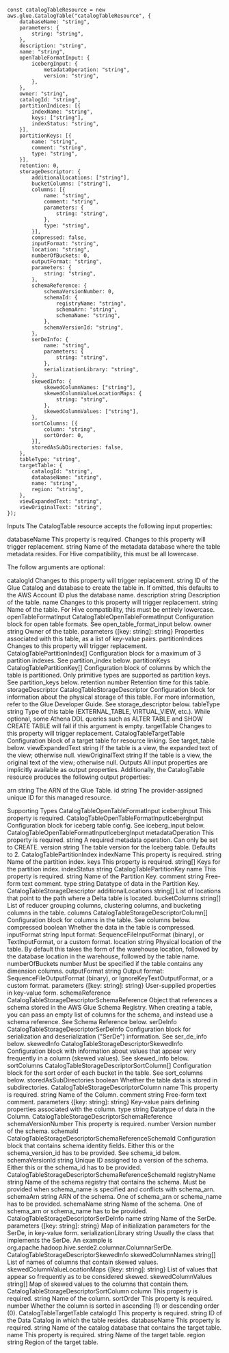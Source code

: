 ```
const catalogTableResource = new aws.glue.CatalogTable("catalogTableResource", {
    databaseName: "string",
    parameters: {
        string: "string",
    },
    description: "string",
    name: "string",
    openTableFormatInput: {
        icebergInput: {
            metadataOperation: "string",
            version: "string",
        },
    },
    owner: "string",
    catalogId: "string",
    partitionIndices: [{
        indexName: "string",
        keys: ["string"],
        indexStatus: "string",
    }],
    partitionKeys: [{
        name: "string",
        comment: "string",
        type: "string",
    }],
    retention: 0,
    storageDescriptor: {
        additionalLocations: ["string"],
        bucketColumns: ["string"],
        columns: [{
            name: "string",
            comment: "string",
            parameters: {
                string: "string",
            },
            type: "string",
        }],
        compressed: false,
        inputFormat: "string",
        location: "string",
        numberOfBuckets: 0,
        outputFormat: "string",
        parameters: {
            string: "string",
        },
        schemaReference: {
            schemaVersionNumber: 0,
            schemaId: {
                registryName: "string",
                schemaArn: "string",
                schemaName: "string",
            },
            schemaVersionId: "string",
        },
        serDeInfo: {
            name: "string",
            parameters: {
                string: "string",
            },
            serializationLibrary: "string",
        },
        skewedInfo: {
            skewedColumnNames: ["string"],
            skewedColumnValueLocationMaps: {
                string: "string",
            },
            skewedColumnValues: ["string"],
        },
        sortColumns: [{
            column: "string",
            sortOrder: 0,
        }],
        storedAsSubDirectories: false,
    },
    tableType: "string",
    targetTable: {
        catalogId: "string",
        databaseName: "string",
        name: "string",
        region: "string",
    },
    viewExpandedText: "string",
    viewOriginalText: "string",
});
```

Inputs
The CatalogTable resource accepts the following input properties:

databaseName 
This property is required.
Changes to this property will trigger replacement.
string
Name of the metadata database where the table metadata resides. For Hive compatibility, this must be all lowercase.

The follow arguments are optional:

catalogId Changes to this property will trigger replacement.
string
ID of the Glue Catalog and database to create the table in. If omitted, this defaults to the AWS Account ID plus the database name.
description
string
Description of the table.
name Changes to this property will trigger replacement.
string
Name of the table. For Hive compatibility, this must be entirely lowercase.
openTableFormatInput
CatalogTableOpenTableFormatInput
Configuration block for open table formats. See open_table_format_input below.
owner
string
Owner of the table.
parameters
{[key: string]: string}
Properties associated with this table, as a list of key-value pairs.
partitionIndices Changes to this property will trigger replacement.
CatalogTablePartitionIndex[]
Configuration block for a maximum of 3 partition indexes. See partition_index below.
partitionKeys
CatalogTablePartitionKey[]
Configuration block of columns by which the table is partitioned. Only primitive types are supported as partition keys. See partition_keys below.
retention
number
Retention time for this table.
storageDescriptor
CatalogTableStorageDescriptor
Configuration block for information about the physical storage of this table. For more information, refer to the Glue Developer Guide. See storage_descriptor below.
tableType
string
Type of this table (EXTERNAL_TABLE, VIRTUAL_VIEW, etc.). While optional, some Athena DDL queries such as ALTER TABLE and SHOW CREATE TABLE will fail if this argument is empty.
targetTable Changes to this property will trigger replacement.
CatalogTableTargetTable
Configuration block of a target table for resource linking. See target_table below.
viewExpandedText
string
If the table is a view, the expanded text of the view; otherwise null.
viewOriginalText
string
If the table is a view, the original text of the view; otherwise null.
Outputs
All input properties are implicitly available as output properties. Additionally, the CatalogTable resource produces the following output properties:

arn
string
The ARN of the Glue Table.
id
string
The provider-assigned unique ID for this managed resource.

Supporting Types
CatalogTableOpenTableFormatInput
icebergInput This property is required.
CatalogTableOpenTableFormatInputIcebergInput
Configuration block for iceberg table config. See iceberg_input below.
CatalogTableOpenTableFormatInputIcebergInput
metadataOperation This property is required.
string
A required metadata operation. Can only be set to CREATE.
version
string
The table version for the Iceberg table. Defaults to 2.
CatalogTablePartitionIndex
indexName This property is required.
string
Name of the partition index.
keys This property is required.
string[]
Keys for the partition index.
indexStatus
string
CatalogTablePartitionKey
name This property is required.
string
Name of the Partition Key.
comment
string
Free-form text comment.
type
string
Datatype of data in the Partition Key.
CatalogTableStorageDescriptor
additionalLocations
string[]
List of locations that point to the path where a Delta table is located.
bucketColumns
string[]
List of reducer grouping columns, clustering columns, and bucketing columns in the table.
columns
CatalogTableStorageDescriptorColumn[]
Configuration block for columns in the table. See columns below.
compressed
boolean
Whether the data in the table is compressed.
inputFormat
string
Input format: SequenceFileInputFormat (binary), or TextInputFormat, or a custom format.
location
string
Physical location of the table. By default this takes the form of the warehouse location, followed by the database location in the warehouse, followed by the table name.
numberOfBuckets
number
Must be specified if the table contains any dimension columns.
outputFormat
string
Output format: SequenceFileOutputFormat (binary), or IgnoreKeyTextOutputFormat, or a custom format.
parameters
{[key: string]: string}
User-supplied properties in key-value form.
schemaReference
CatalogTableStorageDescriptorSchemaReference
Object that references a schema stored in the AWS Glue Schema Registry. When creating a table, you can pass an empty list of columns for the schema, and instead use a schema reference. See Schema Reference below.
serDeInfo
CatalogTableStorageDescriptorSerDeInfo
Configuration block for serialization and deserialization ("SerDe") information. See ser_de_info below.
skewedInfo
CatalogTableStorageDescriptorSkewedInfo
Configuration block with information about values that appear very frequently in a column (skewed values). See skewed_info below.
sortColumns
CatalogTableStorageDescriptorSortColumn[]
Configuration block for the sort order of each bucket in the table. See sort_columns below.
storedAsSubDirectories
boolean
Whether the table data is stored in subdirectories.
CatalogTableStorageDescriptorColumn
name This property is required.
string
Name of the Column.
comment
string
Free-form text comment.
parameters
{[key: string]: string}
Key-value pairs defining properties associated with the column.
type
string
Datatype of data in the Column.
CatalogTableStorageDescriptorSchemaReference
schemaVersionNumber This property is required.
number
Version number of the schema.
schemaId
CatalogTableStorageDescriptorSchemaReferenceSchemaId
Configuration block that contains schema identity fields. Either this or the schema_version_id has to be provided. See schema_id below.
schemaVersionId
string
Unique ID assigned to a version of the schema. Either this or the schema_id has to be provided.
CatalogTableStorageDescriptorSchemaReferenceSchemaId
registryName
string
Name of the schema registry that contains the schema. Must be provided when schema_name is specified and conflicts with schema_arn.
schemaArn
string
ARN of the schema. One of schema_arn or schema_name has to be provided.
schemaName
string
Name of the schema. One of schema_arn or schema_name has to be provided.
CatalogTableStorageDescriptorSerDeInfo
name
string
Name of the SerDe.
parameters
{[key: string]: string}
Map of initialization parameters for the SerDe, in key-value form.
serializationLibrary
string
Usually the class that implements the SerDe. An example is org.apache.hadoop.hive.serde2.columnar.ColumnarSerDe.
CatalogTableStorageDescriptorSkewedInfo
skewedColumnNames
string[]
List of names of columns that contain skewed values.
skewedColumnValueLocationMaps
{[key: string]: string}
List of values that appear so frequently as to be considered skewed.
skewedColumnValues
string[]
Map of skewed values to the columns that contain them.
CatalogTableStorageDescriptorSortColumn
column This property is required.
string
Name of the column.
sortOrder This property is required.
number
Whether the column is sorted in ascending (1) or descending order (0).
CatalogTableTargetTable
catalogId This property is required.
string
ID of the Data Catalog in which the table resides.
databaseName This property is required.
string
Name of the catalog database that contains the target table.
name This property is required.
string
Name of the target table.
region
string
Region of the target table.